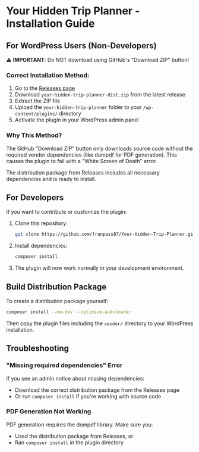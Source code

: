 # Your Hidden Trip Planner - Installation Guide

## For WordPress Users (Non-Developers)

⚠️ **IMPORTANT**: Do NOT download using GitHub's "Download ZIP" button!

### Correct Installation Method:
1. Go to the [Releases page](https://github.com/franpass87/Your-Hidden-Trip-Planner/releases)
2. Download `your-hidden-trip-planner-dist.zip` from the latest release
3. Extract the ZIP file
4. Upload the `your-hidden-trip-planner` folder to your `/wp-content/plugins/` directory
5. Activate the plugin in your WordPress admin panel

### Why This Method?
The GitHub "Download ZIP" button only downloads source code without the required vendor dependencies (like dompdf for PDF generation). This causes the plugin to fail with a "White Screen of Death" error.

The distribution package from Releases includes all necessary dependencies and is ready to install.

## For Developers

If you want to contribute or customize the plugin:

1. Clone this repository:
   ```bash
   git clone https://github.com/franpass87/Your-Hidden-Trip-Planner.git
   ```

2. Install dependencies:
   ```bash
   composer install
   ```

3. The plugin will now work normally in your development environment.

## Build Distribution Package

To create a distribution package yourself:

```bash
composer install --no-dev --optimize-autoloader
```

Then copy the plugin files including the `vendor/` directory to your WordPress installation.

## Troubleshooting

### "Missing required dependencies" Error
If you see an admin notice about missing dependencies:
- Download the correct distribution package from the Releases page
- Or run `composer install` if you're working with source code

### PDF Generation Not Working
PDF generation requires the dompdf library. Make sure you:
- Used the distribution package from Releases, or
- Ran `composer install` in the plugin directory